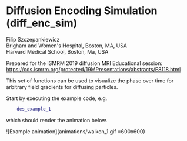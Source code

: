 # Diffusion Encoding Simulation (diff_enc_sim)

Filip Szczepankiewicz  
Brigham and Women's Hospital, Boston, MA, USA  
Harvard Medical School, Boston, Ma, USA  

Prepared for the ISMRM 2019 diffusion MRI Educational session:
https://cds.ismrm.org/protected/19MPresentations/abstracts/E8118.html

This set of functions can be used to visualize the phase over time for arbitrary field gradients for diffusing particles.

Start by executing the example code, e.g.
```matlab
	des_example_1    
```
which should render the animation below.

![Example animation](animations/walkon_1.gif =600x600)